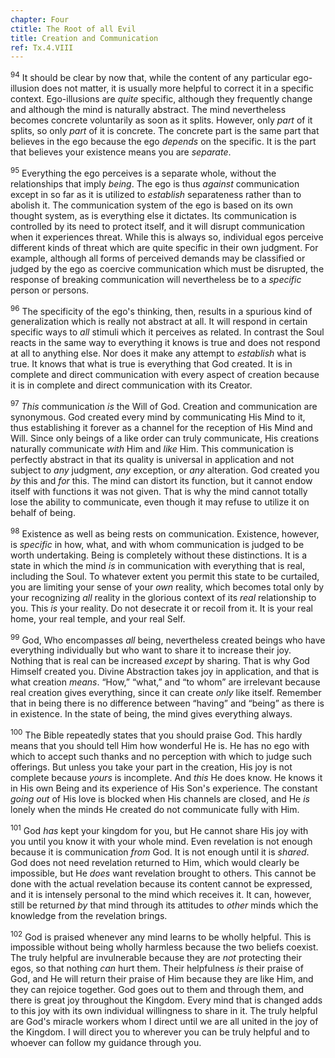 ```yaml
---
chapter: Four
ctitle: The Root of all Evil
title: Creation and Communication
ref: Tx.4.VIII
---
```


<sup>94</sup> It should be clear by now that, while the content of any particular
ego-illusion does not matter, it is usually more helpful to correct it
in a specific context. Ego-illusions are *quite* specific, although they
frequently change and although the mind is naturally abstract. The mind
nevertheless becomes concrete voluntarily as soon as it splits. However,
only *part* of it splits, so only *part* of it is concrete. The concrete
part is the same part that believes in the ego because the ego *depends*
on the specific. It is the part that believes your existence means you
are *separate*.

<sup>95</sup> Everything the ego perceives is a separate whole, without the
relationships that imply *being*. The ego is thus *against*
communication except in so far as it is utilized to *establish*
separateness rather than to abolish it. The communication system of the
ego is based on its own thought system, as is everything else it
dictates. Its communication is controlled by its need to protect itself,
and it will disrupt communication when it experiences threat. While this
is always so, individual egos perceive different kinds of threat which
are quite specific in their own judgment. For example, although all
forms of perceived demands may be classified or judged by the ego as
coercive communication which must be disrupted, the response of breaking
communication will nevertheless be to a *specific* person or persons.

<sup>96</sup> The specificity of the ego's thinking, then, results in a spurious
kind of generalization which is really not abstract at all. It will
respond in certain specific ways to *all* stimuli which it perceives as
related. In contrast the Soul reacts in the same way to everything it
knows is true and does not respond at all to anything else. Nor does it
make any attempt to *establish* what is true. It knows that what is true
is everything that God created. It is in complete and direct
communication with every aspect of creation because it is in complete
and direct communication with its Creator.

<sup>97</sup> *This* communication *is* the Will of God. Creation and communication
are synonymous. God created every mind by communicating His Mind to it,
thus establishing it forever as a channel for the reception of His Mind
and Will. Since only beings of a like order can truly communicate, His
creations naturally communicate *with* Him and *like* Him. This
communication is perfectly abstract in that its quality is universal in
application and not subject to *any* judgment, *any* exception, or *any*
alteration. God created you *by* this and *for* this. The mind can
distort its function, but it cannot endow itself with functions it was
not given. That is why the mind cannot totally lose the ability to
communicate, even though it may refuse to utilize it on behalf of being.

<sup>98</sup> Existence as well as being rests on communication. Existence,
however, is *specific* in how, what, and with whom communication is
judged to be worth undertaking. Being is completely without these
distinctions. It is a state in which the mind *is* in communication with
everything that is real, including the Soul. To whatever extent you
permit this state to be curtailed, you are limiting your sense of your
*own* reality, which becomes total only by your recognizing *all*
reality in the glorious context of its *real* relationship to you. This
*is* your reality. Do not desecrate it or recoil from it. It is your
real home, your real temple, and your real Self.

<sup>99</sup> God, Who encompasses *all* being, nevertheless created beings who
have everything individually but who want to share it to increase their
joy. Nothing that is real can be increased *except* by sharing. That is
why God Himself created you. Divine Abstraction takes joy in
application, and that is what creation *means*. “How,” “what,” and “to
whom” are irrelevant because real creation gives everything, since it
can create *only* like itself. Remember that in being there is no
difference between “having” and “being” as there is in existence. In the
state of being, the mind gives everything always.

<sup>100</sup> The Bible repeatedly states that you should praise God. This hardly
means that you should tell Him how wonderful He is. He has no ego with
which to accept such thanks and no perception with which to judge such
offerings. But unless you take your part in the creation, His joy is not
complete because *yours* is incomplete. And *this* He does know. He
knows it in His own Being and its experience of His Son's experience.
The constant *going out* of His love is blocked when His channels are
closed, and He *is* lonely when the minds He created do not communicate
fully with Him.

<sup>101</sup> God *has* kept your kingdom for you, but He cannot share His joy
with you until you know it with your whole mind. Even revelation is not
enough because it is communication *from* God. It is not enough until it
is *shared*. God does not need revelation returned to Him, which would
clearly be impossible, but He *does* want revelation brought to others.
This cannot be done with the actual revelation because its content
cannot be expressed, and it is intensely personal to the mind which
receives it. It can, however, still be returned *by* that mind through
its attitudes to *other* minds which the knowledge from the revelation
brings.

<sup>102</sup> God is praised whenever any mind learns to be wholly helpful. This
is impossible without being wholly harmless because the two beliefs
coexist. The truly helpful are invulnerable because they are *not*
protecting their egos, so that nothing *can* hurt them. Their
helpfulness *is* their praise of God, and He will return their praise of
Him because they are like Him, and they can rejoice together. God goes
out to them and through them, and there is great joy throughout the
Kingdom. Every mind that is changed adds to this joy with its own
individual willingness to share in it. The truly helpful are God's
miracle workers whom I direct until we are all united in the joy of the
Kingdom. I will direct you to wherever you can be truly helpful and to
whoever can follow my guidance through you.

